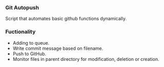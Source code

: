 ### Git Autopush
Script that automates basic github functions dynamically.

### Fuctionality
- Adding to queue.
- Write commit message based on filename.
- Push to GitHub.
- Monitor files in parent directory for modification, deletion or creation.
